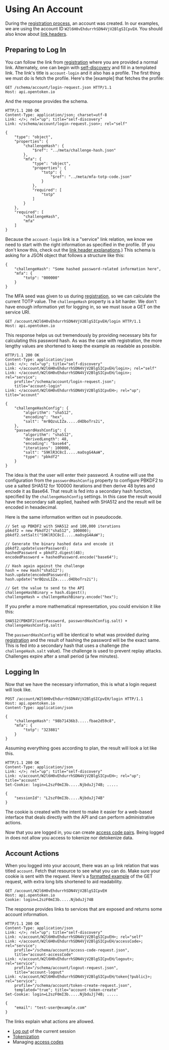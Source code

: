 Using An Account
================

During the [registration process][Registration], an account was created. In our examples, we are using the account ID `W2l6H0vEhdurrhSDN4VjV2BlgSICpvEH`. You should also know about [link headers](links.md).


Preparing to Log In
-------------------

You can follow the link from [registration] where you are provided a normal link. Alternately, one can begin with [self-discovery](self-discovery.md) and fill in a templated link. The link's title is `account-login` and it also has a profile. The first thing we must do is fetch the profile. Here's the [example] that fetches the profile:

    GET /schema/account/login-request.json HTTP/1.1
    Host: api.opentoken.io

And the response provides the schema.

    HTTP/1.1 200 OK
    Content-Type: application/json; charset=utf-8
    Link: </>; rel="up"; title="self-discovery"
    Link: </schema/account/login-request.json>; rel="self"

    {
        "type": "object",
        "properties": {
            "challengeHash": {
                "$ref": "../meta/challenge-hash.json"
            },
            "mfa": {
                "type": "object",
                "properties": {
                    "totp": {
                        "$ref": "../meta/mfa-totp-code.json"
                    }
                },
                "required": [
                    "totp"
                ]
            }
        },
        "required": [
            "challengeHash",
            "mfa"
        ]
    }

Because the `account-login` link is a "service" link relation, we know we need to start with the right information as specified in the profile. (If you don't know this, check out the [link header explanations](links.md).)  This schema is asking for a JSON object that follows a structure like this:

    {
        "challengeHash": "Some hashed password-related information here",
        "mfa": {
            "totp": "000000"
        }
    }

The MFA seed was given to us during [registration], so we can calculate the current TOTP value. The `challengeHash` property is a bit harder. We don't have enough information yet for logging in, so we must issue a GET on the service URI.

    GET /account/W2l6H0vEhdurrhSDN4VjV2BlgSICpvEH/login HTTP/1.1
    Host: api.opentoken.io

This response helps us out tremendously by providing necessary bits for calculating this password hash. As was the case with registration, the more lengthy values are shortened to keep the example as readable as possible.

    HTTP/1.1 200 OK
    Content-Type: application/json
    Link: </>; rel="up"; title="self-discovery"
    Link: </account/W2l6H0vEhdurrhSDN4VjV2BlgSICpvEH/login>; rel="self"
    Link: </account/W2l6H0vEhdurrhSDN4VjV2BlgSICpvEH/login>; rel="service";
        profile="/schema/account/login-request.json";
        title="account-login"
    Link: </account/W2l6H0vEhdurrhSDN4VjV2BlgSICpvEH>; rel="up"; title="account"

    {
        "challengeHashConfig": {
            "algorithm": "sha512",
            "encoding": "hex",
            "salt": "mrBQzuLIZa.....d4DboTrs2i",
        },
        "passwordHashConfig": {
            "algorithm": "sha512",
            "derivedLength": 48,
            "encoding": "base64",
            "iterations": 100000,
            "salt": "S9KlR3C8cI.....maOsgG4AaW",
            "type": "pbkdf2"
        }
    }

The idea is that the user will enter their password. A routine will use the configuration from the `passwordHashConfig` property to configure PBKDF2 to use a salted SHA512 for 100000 iterations and then derive 48 bytes and encode it as Base64. That result is fed into a secondary hash function, specified by the `challengeHashConfig` settings. In this case the result would have the secondary salt applied, hashed with SHA512 and the result will be encoded in hexadecimal.

Here is the same information written out in pseudocode.

    // Set up PBKDF2 with SHA512 and 100,000 iterations
    pbkdf2 = new Pbkdf2("sha512", 100000);
    pbkdf2.setSalt("S9KlR3C8cI.....maOsgG4AaW");

    // Generate the binary hashed data and encode it
    pbkdf2.update(userPassword);
    hashedPassword = pbkdf2.digest(48);
    encodedPassword = hashedPassword.encode("base64");

    // Hash again against the challenge
    hash = new Hash("sha512");
    hash.update(encodedPassword);
    hash.update("mrBQzuLIZa.....d4DboTrs2i");

    // Get the value to send to the API
    challengeHashBinary = hash.digest();
    challengeHash = challengeHashBinary.encode("hex");

If you prefer a more mathematical representation, you could envision it like this:

    SHA512(PBKDF2(userPassword, passwordHashConfig.salt) + challengeHashConfig.salt)

The `passwordHashConfig` will be identical to what was provided during [registration] and the result of hashing the password will be the exact same. This is fed into a secondary hash that uses a challenge (the `challengeHash.salt` value). The challenge is used to prevent replay attacks. Challenges expire after a small period (a few minutes).


Logging In
----------

Now that we have the necessary information, this is what a login request will look like.

    POST /account/W2l6H0vEhdurrhSDN4VjV2BlgSICpvEH/login HTTP/1.1
    Host: api.opentoken.io
    Content-Type: application/json

    {
        "challengeHash": "98b71436b3.....fbae2d59c8",
        "mfa": {
            "totp": "323881"
        }
    }

Assuming everything goes according to plan, the result will look a lot like this.

    HTTP/1.1 200 OK
    Content-Type: application/json
    Link: </>; rel="up"; title="self-discovery"
    Link: </account/W2l6H0vEhdurrhSDN4VjV2BlgSICpvEH>; rel="up"; title="account"
    Set-Cookie: login=L2szF0mI3b.....NjbduJj74B; .....

    {
        "sessionId": "L2szF0mI3b.....NjbduJj74B"
    }

The cookie is created with the intent to make it easier for a web-based interface that deals directly with the API and can perform administrative actions.

Now that you are logged in, you can create [access code pairs](access-codes.md). Being logged in does not allow you access to tokenize nor detokenize data.


Account Actions
---------------

When you logged into your account, there was an `up` link relation that was titled `account`. Fetch that resource to see what you can do. Make sure your cookie is sent with the request. Here's a [formatted example](example-formatting.md) of the GET request, with extra long bits shortened to aid readability.

    GET /account/W2l6H0vEhdurrhSDN4VjV2BlgSICpvEH
    Host: api.opentoken.io
    Cookie: login=L2szF0mI3b.....NjbduJj74B

The response provides links to services that are exposed and returns some account information.

    HTTP/1.1 200 OK
    Content-Type: application/json
    Link: </>; rel="up"; title="self-discovery"
    Link: </account/W2l6H0vEhdurrhSDN4VjV2BlgSICpvEH>; rel="self"
    Link: </account/W2l6H0vEhdurrhSDN4VjV2BlgSICpvEH/accessCode>; rel="service";
        profile="/schema/account/access-code-request.json",
        title="account-accessCode"
    Link: </account/W2l6H0vEhdurrhSDN4VjV2BlgSICpvEH/logout>; rel="service";
        profile="/schema/account/logout-request.json",
        title="account-logout"
    Link: </account/W2l6H0vEhdurrhSDN4VjV2BlgSICpvEH/token{?public}>; rel="service";
        profile="/schema/account/token-create-request.json",
        templated="true"; title="account-token-create"
    Set-Cookie: login=L2szF0mI3b.....NjbduJj74B; .....

    {
        "email": "test-user@example.com"
    }

The links explain what actions are allowed.

* [Log out](logout.md) of the current session
* [Tokenization](tokens.md)
* Managing [access codes](access-codes.md)

[Account]: account.md
[Registration]: registration.md
